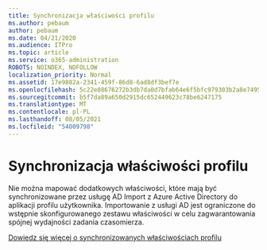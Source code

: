 ```yaml
---
title: Synchronizacja właściwości profilu
ms.author: pebaum
author: pebaum
ms.date: 04/21/2020
ms.audience: ITPro
ms.topic: article
ms.service: o365-administration
ROBOTS: NOINDEX, NOFOLLOW
localization_priority: Normal
ms.assetid: 17e9882a-2341-459f-86d8-6ad8df3bef7e
ms.openlocfilehash: 5c22e08676272b3db7da0d7bfab64e6f5bfc979303b2a8e74958cd24c7007443
ms.sourcegitcommit: b5f7da89a650d2915dc652449623c78be6247175
ms.translationtype: MT
ms.contentlocale: pl-PL
ms.lasthandoff: 08/05/2021
ms.locfileid: "54009798"
---
```

# <a name="profile-property-synchronization"></a>Synchronizacja właściwości profilu

Nie można mapować dodatkowych właściwości, które mają być synchronizowane przez usługę AD Import z Azure Active Directory do aplikacji profilu użytkownika. Importowanie z usługi AD jest ograniczone do wstępnie skonfigurowanego zestawu właściwości w celu zagwarantowania spójnej wydajności zadania czasomierza.
  
[Dowiedz się więcej o synchronizowanych właściwościach profilu](https://go.microsoft.com/fwlink/?linkid=875671)
  


